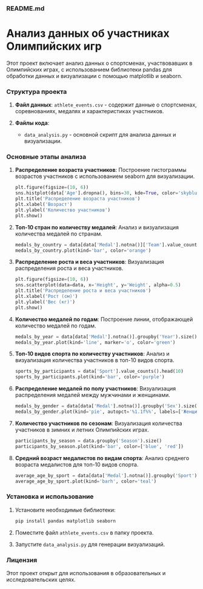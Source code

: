 ### README.md

# Анализ данных об участниках Олимпийских игр

Этот проект включает анализ данных о спортсменах, участвовавших в Олимпийских играх, с использованием библиотеки pandas для обработки данных и визуализации с помощью matplotlib и seaborn.

### Структура проекта

1. **Файл данных**: `athlete_events.csv` - содержит данные о спортсменах, соревнованиях, медалях и характеристиках участников.

2. **Файлы кода**:
   - `data_analysis.py` - основной скрипт для анализа данных и визуализации.

### Основные этапы анализа

1. **Распределение возраста участников**: Построение гистограммы возрастов участников с использованием seaborn для визуализации.

   ```python
   plt.figure(figsize=(10, 6))
   sns.histplot(data['Age'].dropna(), bins=30, kde=True, color='skyblue')
   plt.title('Распределение возраста участников')
   plt.xlabel('Возраст')
   plt.ylabel('Количество участников')
   plt.show()
   ```

2. **Топ-10 стран по количеству медалей**: Анализ и визуализация количества медалей по странам.

   ```python
   medals_by_country = data[data['Medal'].notna()]['Team'].value_counts().head(10)
   medals_by_country.plot(kind='bar', color='orange')
   ```

3. **Распределение роста и веса участников**: Визуализация распределения роста и веса участников.

   ```python
   plt.figure(figsize=(10, 6))
   sns.scatterplot(data=data, x='Height', y='Weight', alpha=0.5)
   plt.title('Распределение роста и веса участников')
   plt.xlabel('Рост (см)')
   plt.ylabel('Вес (кг)')
   plt.show()
   ```

4. **Количество медалей по годам**: Построение линии, отображающей количество медалей по годам.

   ```python
   medals_by_year = data[data['Medal'].notna()].groupby('Year').size()
   medals_by_year.plot(kind='line', marker='o', color='green')
   ```

5. **Топ-10 видов спорта по количеству участников**: Анализ и визуализация количества участников в топ-10 видов спорта.

   ```python
   sports_by_participants = data['Sport'].value_counts().head(10)
   sports_by_participants.plot(kind='bar', color='purple')
   ```

6. **Распределение медалей по полу участников**: Визуализация распределения медалей между мужчинами и женщинами.

   ```python
   medals_by_gender = data[data['Medal'].notna()].groupby('Sex').size()
   medals_by_gender.plot(kind='pie', autopct='%1.1f%%', labels=['Женщины', 'Мужчины'], colors=['pink', 'lightblue'])
   ```

7. **Количество участников по сезонам**: Визуализация количества участников в зимних и летних Олимпийских играх.

   ```python
   participants_by_season = data.groupby('Season').size()
   participants_by_season.plot(kind='bar', color=['blue', 'red'])
   ```

8. **Средний возраст медалистов по видам спорта**: Анализ среднего возраста медалистов для топ-10 видов спорта.

   ```python
   average_age_by_sport = data[data['Medal'].notna()].groupby('Sport')['Age'].mean().sort_values(ascending=False).head(10)
   average_age_by_sport.plot(kind='barh', color='teal')
   ```

### Установка и использование

1. Установите необходимые библиотеки:
   ```bash
   pip install pandas matplotlib seaborn
   ```

2. Поместите файл `athlete_events.csv` в папку проекта.

3. Запустите `data_analysis.py` для генерации визуализаций.

### Лицензия

Этот проект открыт для использования в образовательных и исследовательских целях.
